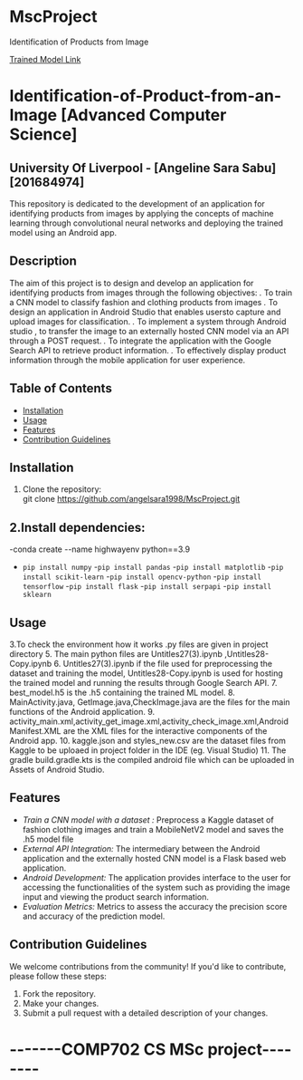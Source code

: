 # MscProject
Identification of Products from Image

[Trained Model Link](https://drive.google.com/file/d/10M6RDzUpR6AKpLp8Er6JmnJlzgg8Y5-W/view?usp=drive_link)

# Identification-of-Product-from-an-Image [Advanced Computer Science]

## University Of Liverpool - [Angeline Sara Sabu] [201684974] 
This repository is dedicated to the development of an application for identifying products from images by applying the concepts of machine learning through convolutional neural networks and deploying the trained model using an Android app. 


## Description
The aim of this project is to design and develop an application for identifying products from images through the following objectives:
*.* To train a CNN model to classify fashion and clothing products from images
*.* To design an application in Android Studio that enables usersto capture and upload images for classification.
*.* To implement a system through Android studio , to transfer the image to an externally hosted CNN model via an API through a POST request.
*.* To integrate the application with the Google Search API to retrieve product information.
*.* To effectively display product information through the mobile application for user experience.

## Table of Contents
- [Installation](#installation)
- [Usage](#usage)
- [Features](#features)
- [Contribution Guidelines](#contribution-guidelines)

## Installation
1. Clone the repository:  
git clone https://github.com/angelsara1998/MscProject.git


## 2.Install dependencies:
-conda create --name highwayenv python==3.9  
- ```pip install numpy```
-```pip install pandas```
-```pip install matplotlib```
-```pip install scikit-learn```
-```pip install opencv-python``` 
-```pip install tensorflow```
-```pip install flask```
-```pip install serpapi```
-```pip install sklearn```



## Usage
3.To check the environment how it works .py files are given in project directory
5. The main python files are Untitles27(3).ipynb ,Untitles28-Copy.ipynb
6. Untitles27(3).ipynb if the file used for preprocessing the dataset and training the model, Untitles28-Copy.ipynb is used for hosting the trained model and running the results through Google Search API.
7. best_model.h5 is the .h5 containing the trained ML model.
8. MainActivity.java, GetImage.java,CheckImage.java are the files for the main functions of the Android application.
9. activity_main.xml,activity_get_image.xml,activity_check_image.xml,AndroidManifest.XML are the XML files for the interactive components of the Android app.
10. kaggle.json and styles_new.csv are the dataset files from Kaggle to be uploaed in project folder in the IDE (eg. Visual Studio)
11. The gradle build.gradle.kts is the compiled android file which can be uploaded in Assets of Android Studio.


## Features
- *Train a CNN model with a dataset  :* Preprocess a Kaggle dataset of fashion clothing images and train a MobileNetV2 model and saves the .h5 model file
- *External API Integration:* The intermediary between the Android application and the externally hosted CNN model is a Flask based web application.
- *Android Development:* The application provides interface to the user for accessing the functionalities of the system such as providing the image input and viewing the product search information.
- *Evaluation Metrics:* Metrics to assess the accuracy the precision score and accuracy of the prediction model.

## Contribution Guidelines
We welcome contributions from the community! If you'd like to contribute, please follow these steps:
1. Fork the repository.
2. Make your changes.
3. Submit a pull request with a detailed description of your changes.



# -------COMP702 CS MSc project--------
